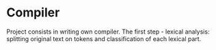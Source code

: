 # Compiler
Project consists in writing own compiler.
The first step - lexical analysis: splitting original text on tokens and classification of each lexical part.
